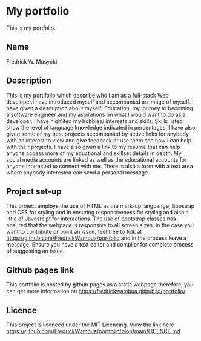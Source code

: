 # My portfolio
This is my portfolio. 
## Name
Fredrick W. Musyoki
## Description
This is my portifolio which describe who I am as a full-stack Web developer.I have introduced myself and accompanied an image of myself. I have given a description about myself: Education, my journey to becoming a software engineer and 
my aspirations on what I would want to do as a developer.
I have highlited my hobbies/ interests and skills. Skills listed show the level of language knowledge indicated in percentages.
I have also given some of my best projects accompanied by active links for anybody with an interest to view and give feedback or use them see how I can help with their projects.
I have also given a link to my resume that can help anyone access more of my eductional and skillset details in depth.
My social media accounts are linked as well as the educational accounts for anyone interested to connect with me. There is also a form with a text area where anybody interested can send a personal message.
## Project set-up
This project employs the use of HTML as the mark-up languange, Boostrap and CSS for styling and in ensuring responsiveness for styling and also a little of Javasrcipt for interactions. 
The use of bootstrap classes has ensured that the webpage is responsive to all screen sizes.
In the case you want to contribute or point an issue, feel free to folk at https://github.com/FredrickWambua/portfolio and in the process leave a message. Ensure you have a text editor and compiler for complete process of suggesting an issue.

## Github pages link
This portfolio is hosted by github pages as a static webpage therefore, you can get more information on https://fredrickwambua.github.io/portfolio/.
## Licence
This project is licenced under the MIT Licencing. View the link here https://github.com/FredrickWambua/portfolio/blob/main/LICENCE.md
